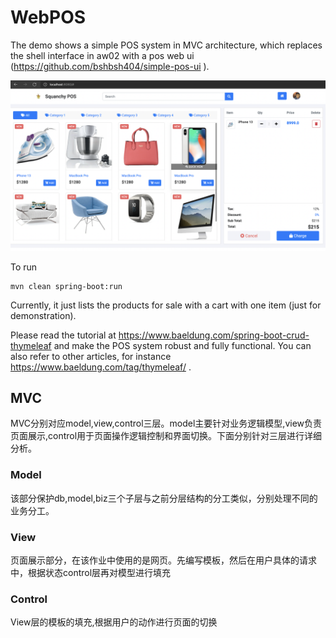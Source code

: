 # WebPOS

The demo shows a simple POS system in MVC architecture, which replaces the shell interface in aw02 with a pos web ui (https://github.com/bshbsh404/simple-pos-ui
).

![](screenshot.png)

To run

```shell
mvn clean spring-boot:run
```

Currently, it just lists the products for sale with a cart with one item (just for demonstration). 

Please read the tutorial at  https://www.baeldung.com/spring-boot-crud-thymeleaf and make the POS system robust and fully functional. You can also refer to other articles, for instance https://www.baeldung.com/tag/thymeleaf/ .

## MVC
MVC分别对应model,view,control三层。model主要针对业务逻辑模型,view负责页面展示,control用于页面操作逻辑控制和界面切换。下面分别针对三层进行详细分析。

### Model
该部分保护db,model,biz三个子层与之前分层结构的分工类似，分别处理不同的业务分工。

### View
页面展示部分，在该作业中使用的是网页。先编写模板，然后在用户具体的请求中，根据状态control层再对模型进行填充

### Control
View层的模板的填充,根据用户的动作进行页面的切换


